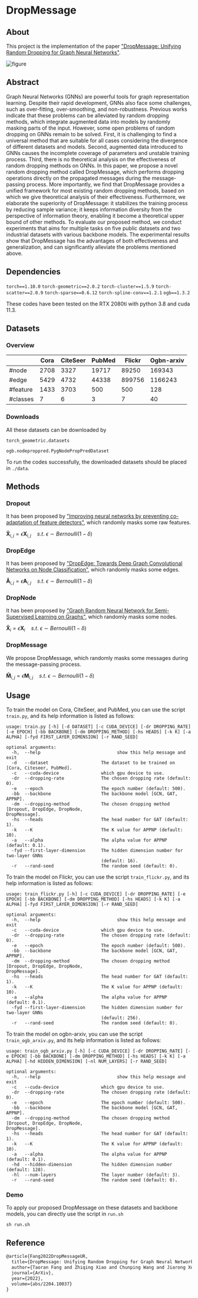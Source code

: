 # DropMessage

## About

This project is the implementation of the paper ["DropMessage: Unifying Random Dropping for Graph Neural Networks"](https://arxiv.org/abs/2204.10037).



![figure](./pic/figure.png)



## Abstract

Graph Neural Networks (GNNs) are powerful tools for graph representation learning. Despite their rapid development, GNNs also face some challenges, such as over-fitting, over-smoothing, and non-robustness. Previous works indicate that these problems can be alleviated by random dropping methods, which integrate augmented data into models by randomly masking parts of the input. However, some open problems of random dropping on GNNs remain to be solved. First, it is challenging to find a universal method that are suitable for all cases considering the divergence of different datasets and models. Second, augmented data introduced to GNNs causes the incomplete coverage of parameters and unstable training process. Third, there is no theoretical analysis on the effectiveness of random dropping methods on GNNs. In this paper, we propose a novel random dropping method called DropMessage, which performs dropping operations directly on the propagated messages during the message-passing process. More importantly, we find that DropMessage provides a unified framework for most existing random dropping methods, based on which we give theoretical analysis of their effectiveness. Furthermore, we elaborate the superiority of DropMessage: it stabilizes the training process by reducing sample variance; it keeps information diversity from the perspective of information theory, enabling it become a theoretical upper bound of other methods. To evaluate our proposed method, we conduct experiments that aims for multiple tasks on five public datasets and two industrial datasets with various backbone models. The experimental results show that DropMessage has the advantages of both effectiveness and generalization, and can significantly alleviate the problems mentioned above.

## Dependencies

`torch==1.10.0`
`torch-geometric==2.0.2`
`torch-cluster==1.5.9`
`torch-scatter==2.0.9`
`torch-sparse==0.6.12`
`torch-spline-conv==1.2.1`
`ogb==1.3.2`

These codes have been tested on the RTX 2080ti with python 3.8 and cuda 11.3.

## Datasets

### Overview

|          | Cora | CiteSeer | PubMed | Flickr | Ogbn-arxiv |
| -------- | ---- | -------- | ------ | ------ | ---------- |
| #node    | 2708 | 3327     | 19717  | 89250  | 169343     |
| #edge    | 5429 | 4732     | 44338  | 899756 | 1166243    |
| #feature | 1433 | 3703     | 500    | 500    | 128        |
| #classes | 7    | 6        | 3      | 7      | 40         |

### Downloads

All these datasets can be downloaded by

`torch_geometric.datasets`

`ogb.nodeproppred.PygNodePropPredDataset`

To run the codes successfully, the downloaded datasets should be placed in `./data`.

## Methods

### Dropout

It has been proposed by ["Improving neural networks by preventing co-adaptation of feature detectors"](https://arxiv.org/abs/1207.0580), which randomly masks some raw features.

$\mathbf{\widetilde{X}}_{i,j}=\epsilon \mathbf{X}_{i,j} \quad s.t.\ \epsilon\sim Bernoulli(1-\delta)$

### DropEdge

It has been proposed by ["DropEdge: Towards Deep Graph Convolutional Networks on Node Classification"](https://arxiv.org/abs/1907.10903), which randomly masks some edges.

$\mathbf{\widetilde{A}}_{i,j}=\epsilon \mathbf{A}_{i,j} \quad s.t.\ \epsilon\sim Bernoulli(1-\delta)$

### DropNode

It has been proposed by ["Graph Random Neural Network for Semi-Supervised Learning on Graphs"](https://arxiv.org/abs/2005.11079), which randomly masks some nodes.

$\mathbf{\widetilde{X}}_{i}=\epsilon \mathbf{X}_{i} \quad s.t.\ \epsilon\sim Bernoulli(1-\delta)$

### DropMessage

We propose DropMessage, which randomly masks some messages during the message-passing process.

$\mathbf{\widetilde{M}}_{i,j}=\epsilon \mathbf{M}_{i,j} \quad s.t.\ \epsilon\sim Bernoulli(1-\delta)$

## Usage

To train the model on Cora, CiteSeer, and PubMed, you can use the script `train.py`, and its help information is listed as follows:

```
usage: train.py [-h] [-d DATASET] [-c CUDA_DEVICE] [-dr DROPPING_RATE] [-e EPOCH] [-bb BACKBONE] [-dm DROPPING_METHOD] [-hs HEADS] [-k K] [-a ALPHA] [-fyd FIRST_LAYER_DIMENSION] [-r RAND_SEED]

optional arguments:
  -h,  --help            			      show this help message and exit
  -d   --dataset                    The dataset to be trained on [Cora, Citeseer, PubMed].
  -c   --cuda-device                which gpu device to use.
  -dr  --dropping-rate              The chosen dropping rate (default: 0).
  -e   --epoch                      The epoch number (default: 500).
  -bb  --backbone                   The backbone model [GCN, GAT, APPNP].
  -dm  --dropping-method            The chosen dropping method [Dropout, DropEdge, DropNode, 																		 DropMessage].
  -hs  --heads                      The head number for GAT (default: 1).
  -k   --K                          The K value for APPNP (default: 10).
  -a   --alpha                      The alpha value for APPNP (default: 0.1).
  -fyd --first-layer-dimension      The hidden dimension number for two-layer GNNs
                                    (default: 16).
  -r   --rand-seed                  The random seed (default: 0).
```



To train the model on Flickr, you can use the script `train_flickr.py`, and its help information is listed as follows:

```
usage: train_flickr.py [-h] [-c CUDA_DEVICE] [-dr DROPPING_RATE] [-e EPOCH] [-bb BACKBONE] [-dm DROPPING_METHOD] [-hs HEADS] [-k K] [-a ALPHA] [-fyd FIRST_LAYER_DIMENSION] [-r RAND_SEED]

optional arguments:
  -h,  --help            			      show this help message and exit
  -c   --cuda-device                which gpu device to use.
  -dr  --dropping-rate              The chosen dropping rate (default: 0).
  -e   --epoch                      The epoch number (default: 500).
  -bb  --backbone                   The backbone model [GCN, GAT, APPNP].
  -dm  --dropping-method            The chosen dropping method [Dropout, DropEdge, DropNode, 																		 DropMessage].
  -hs  --heads                      The head number for GAT (default: 1).
  -k   --K                          The K value for APPNP (default: 10).
  -a   --alpha                      The alpha value for APPNP (default: 0.1).
  -fyd --first-layer-dimension      The hidden dimension number for two-layer GNNs
                                    (default: 256).
  -r   --rand-seed                  The random seed (default: 0).
```



To train the model on ogbn-arxiv, you can use the script `train_ogb_arxiv.py`, and its help information is listed as follows:

```
usage: train_ogb_arxiv.py [-h] [-c CUDA_DEVICE] [-dr DROPPING_RATE] [-e EPOCH] [-bb BACKBONE] [-dm DROPPING_METHOD] [-hs HEADS] [-k K] [-a ALPHA] [-hd HIDDEN_DIMENSION] [-nl NUM_LAYERS] [-r RAND_SEED]

optional arguments:
  -h,  --help            			      show this help message and exit
  -c   --cuda-device                which gpu device to use.
  -dr  --dropping-rate              The chosen dropping rate (default: 0).
  -e   --epoch                      The epoch number (default: 500).
  -bb  --backbone                   The backbone model [GCN, GAT, APPNP].
  -dm  --dropping-method            The chosen dropping method [Dropout, DropEdge, DropNode, 																		 DropMessage].
  -hs  --heads                      The head number for GAT (default: 1).
  -k   --K                          The K value for APPNP (default: 10).
  -a   --alpha                      The alpha value for APPNP (default: 0.1).
  -hd  --hidden-dimension           The hidden dimension number (default: 128).
  -hl  --num-layers                 The layer number (default: 3).
  -r   --rand-seed                  The random seed (default: 0).
```

### Demo

To apply our proposed DropMessage on these datasets and backbone models, you can directly use the script in `run.sh`

```
sh run.sh
```

## Reference

```latex
@article{Fang2022DropMessageUR,
  title={DropMessage: Unifying Random Dropping for Graph Neural Networks},
  author={Taoran Fang and Zhiqing Xiao and Chunping Wang and Jiarong Xu and Xuan Yang and Yang Yang},
  journal={ArXiv},
  year={2022},
  volume={abs/2204.10037}
}
```

